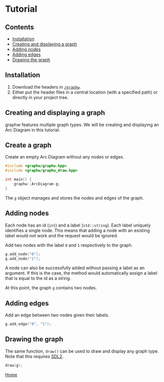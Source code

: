 # Tutorial

## Contents

+ [Installation](#installation)
+ [Creating and displaying a graph](#creating-and-displaying-a-graph)
+ [Adding nodes](#adding-nodes)
+ [Adding edges](#adding-edges)
+ [Drawing the graph](#drawing-the-graph)

## Installation

1. Download the headers in [`/graphw`](https://github.com/claby2/graphw/tree/master/graphw).
2. Either put the header files in a central location (with a specified path) or directly in your project tree.

## Creating and displaying a graph

graphw features multiple graph types. We will be creating and displaying an Arc Diagram in this tutorial.

## Create a graph

Create an empty Arc Diagram without any nodes or edges.

```cpp
#include <graphw/graphw.hpp>
#include <graphw/graphw_draw.hpp>

int main() {
    graphw::ArcDiagram g;
}
```

The `g` object manages and stores the nodes and edges of the graph.

## Adding nodes

Each node has an id (`int`) and a label (`std::string`). Each label uniquely identifies a single node. This means that adding a node with an existing label would not work and the request would be ignored.

Add two nodes with the label `0` and `1` respectively to the graph.

```cpp
g.add_node("0");
g.add_node("1");
```

A node can also be successfully added without passing a label as an argument. If this is the case, the method would automatically assign a label that is equal to the id as a string.

At this point, the graph `g` contains two nodes.

## Adding edges

Add an edge between two nodes given their labels.

```cpp
g.add_edge("0", "1");
```

## Drawing the graph

The same function, `draw()` can be used to draw and display any graph type. Note that this requires [SDL2](http://libsdl.org/download-2.0.php).

```cpp
draw(g);
```

[Home](./readme.md)

